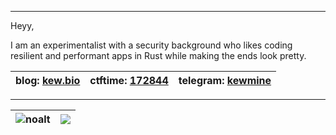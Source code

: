 _____________________________________________________________________________________________________________________________________________
Heyy,


I am an experimentalist with a security background who likes coding resilient and performant apps in Rust while making the ends look pretty.

| blog: [kew.bio](https://kew.bio)    |  ctftime: [172844](https://ctftime.org/user/172844 )    |  telegram: [kewmine](https://t.me/kewmine)    |
|-------------------------------------|---------------------------------------------------------|-----------------------------------------------|

_____________________________________________________________________________________________________________________________________________

| <img align="center" src="https://github-readme-stats.vercel.app/api?username=kewmine&show_icons=true&include_all_commits=true&theme=buefy&hide_border=true/" alt="noalt" />| <img align="center" src="https://github-readme-stats.vercel.app/api/top-langs/?username=kewmine&layout=compact&theme=buefy&hide_border=true" /> |
|-|-|
